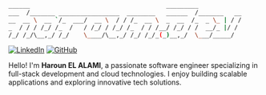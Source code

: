 <!-- Header ASCII Art -->
```bash
______                                      _________
___  /_______ _________________  ________   ______  /_______   __
__  __ \  __ `/_  ___/  __ \  / / /_  __ \  _  __  /_  _ \_ | / /
_  / / / /_/ /_  /   / /_/ / /_/ /_  / / /__/ /_/ / /  __/_ |/ /
/_/ /_/\__,_/ /_/    \____/\__,_/ /_/ /_/_(_)__,_/  \___/_____/
```
[![LinkedIn](https://img.shields.io/badge/LinkedIn-Haroun%20EL%20ALAMI-informational?style=flat&logo=linkedin&logoColor=white&color=0A66C2)](https://www.linkedin.com/in/harounelalami/)
[![GitHub](https://img.shields.io/badge/GitHub-Shmayro-informational?style=flat&logo=github&logoColor=white&color=181717)](https://github.com/Shmayro)

Hello! I'm **Haroun EL ALAMI**, a passionate software engineer specializing in full-stack development and cloud technologies. I enjoy building scalable applications and exploring innovative tech solutions.
